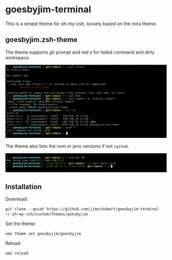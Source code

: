 # goesbyjim-terminal

This is a simple theme for oh-my-zsh, loosely based on the mira theme.

## goesbyjim.zsh-theme

The theme supports git prompt and red x for failed command and dirty workspace.

![](./img/goesbyjim.zsh-theme.png)

The theme also lists the nvm or jenv versions if not `system`.

![](./img/nvm-jenv-variation.png)

## Installation

Download:

```shell
git clone --quiet https://github.com/jimschubert/goesbyjim-terminal ~/.oh-my-zsh/custom/themes/goesbyjim
```

Set the theme:
```shell
omz theme set goesbyjim/goesbyjim
```

Reload:

```shell
omz reload
```
